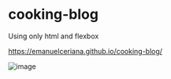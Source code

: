 # cooking-blog
Using only html and flexbox

https://emanuelceriana.github.io/cooking-blog/

![image](https://user-images.githubusercontent.com/38806235/193425772-60a51787-011f-4c77-95f0-3590a90c0589.png)

